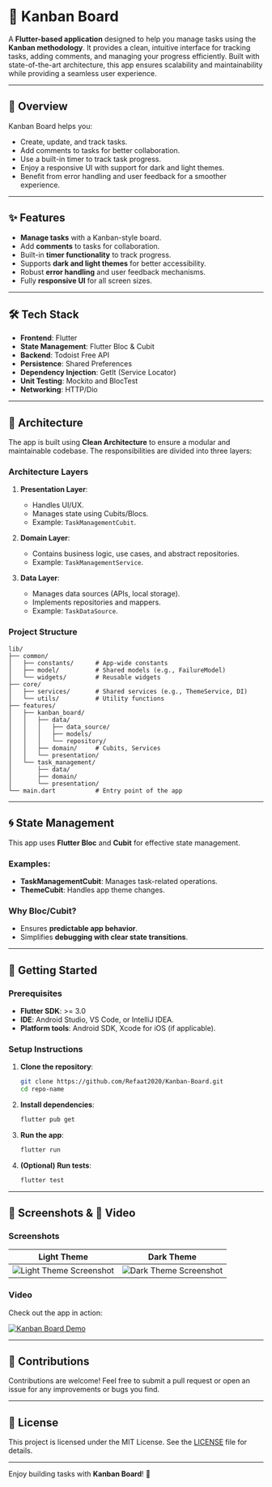 
# 📝 Kanban Board

A **Flutter-based application** designed to help you manage tasks using the **Kanban methodology**. It provides a clean, intuitive interface for tracking tasks, adding comments, and managing your progress efficiently. Built with state-of-the-art architecture, this app ensures scalability and maintainability while providing a seamless user experience.

---

## 🚀 Overview

Kanban Board helps you:
- Create, update, and track tasks.
- Add comments to tasks for better collaboration.
- Use a built-in timer to track task progress.
- Enjoy a responsive UI with support for dark and light themes.
- Benefit from error handling and user feedback for a smoother experience.

---

## ✨ Features

- **Manage tasks** with a Kanban-style board.
- Add **comments** to tasks for collaboration.
- Built-in **timer functionality** to track progress.
- Supports **dark and light themes** for better accessibility.
- Robust **error handling** and user feedback mechanisms.
- Fully **responsive UI** for all screen sizes.

---

## 🛠️ Tech Stack

- **Frontend**: Flutter
- **State Management**: Flutter Bloc & Cubit
- **Backend**: Todoist Free API
- **Persistence**: Shared Preferences
- **Dependency Injection**: GetIt (Service Locator)
- **Unit Testing**: Mockito and BlocTest
- **Networking**: HTTP/Dio

---

## 🧱 Architecture

The app is built using **Clean Architecture** to ensure a modular and maintainable codebase. The responsibilities are divided into three layers:

### Architecture Layers

1. **Presentation Layer**:
   - Handles UI/UX.
   - Manages state using Cubits/Blocs.
   - Example: `TaskManagementCubit`.

2. **Domain Layer**:
   - Contains business logic, use cases, and abstract repositories.
   - Example: `TaskManagementService`.

3. **Data Layer**:
   - Manages data sources (APIs, local storage).
   - Implements repositories and mappers.
   - Example: `TaskDataSource`.

### Project Structure

```plaintext
lib/
├── common/
│   ├── constants/      # App-wide constants
│   ├── model/          # Shared models (e.g., FailureModel)
│   └── widgets/        # Reusable widgets
├── core/
│   ├── services/       # Shared services (e.g., ThemeService, DI)
│   └── utils/          # Utility functions
├── features/
│   ├── kanban_board/
│   │   ├── data/
│   │   │   ├── data_source/
│   │   │   ├── models/
│   │   │   └── repository/
│   │   ├── domain/     # Cubits, Services
│   │   └── presentation/
│   └── task_management/
│       ├── data/
│       ├── domain/
│       └── presentation/
└── main.dart           # Entry point of the app
```

---

## 🌀 State Management

This app uses **Flutter Bloc** and **Cubit** for effective state management.

### Examples:
- **TaskManagementCubit**: Manages task-related operations.
- **ThemeCubit**: Handles app theme changes.

### Why Bloc/Cubit?
- Ensures **predictable app behavior**.
- Simplifies **debugging with clear state transitions**.

---

## 🚦 Getting Started

### Prerequisites
- **Flutter SDK**: >= 3.0
- **IDE**: Android Studio, VS Code, or IntelliJ IDEA.
- **Platform tools**: Android SDK, Xcode for iOS (if applicable).

### Setup Instructions

1. **Clone the repository**:
   ```bash
   git clone https://github.com/Refaat2020/Kanban-Board.git
   cd repo-name
   ```

2. **Install dependencies**:
   ```bash
   flutter pub get
   ```

3. **Run the app**:
   ```bash
   flutter run
   ```

4. **(Optional) Run tests**:
   ```bash
   flutter test
   ```

---

## 📸 Screenshots & 🎥 Video

### Screenshots
| Light Theme | Dark Theme |
|-------------|------------|
| ![Light Theme Screenshot](https://i.ibb.co/6Nz2yCw/kanban-board-light.png) | ![Dark Theme Screenshot](https://i.ibb.co/7X383jd/kanban-board.png) |
### Video
Check out the app in action:

[![Kanban Board Demo](https://i.ibb.co/7X383jd/kanban-board.png)](https://www.veed.io/view/16ca8058-7948-4bb4-805c-1e5f7574ef02?panel=share)

---

## 🤝 Contributions

Contributions are welcome! Feel free to submit a pull request or open an issue for any improvements or bugs you find.

---

## 📜 License

This project is licensed under the MIT License. See the [LICENSE](LICENSE) file for details.

---

Enjoy building tasks with **Kanban Board**! 🎉
```
